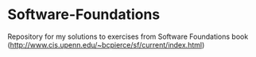 # Software-Foundations
Repository for my solutions to exercises from Software Foundations book (http://www.cis.upenn.edu/~bcpierce/sf/current/index.html)
